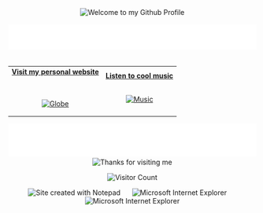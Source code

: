 <!-- "Hero" Header -->
<div align="center">
  <img src="https://github.com/BrunnerLivio/brunnerlivio/blob/master/images/welcome.png?raw=true" style="max-width: 100%;" alt="Welcome to my Github Profile" />
  <br />
  <br />
  <img height="50" alt="My Name is Abhay and I like Vue.js" src="https://raw.githubusercontent.com/BrunnerLivio/brunnerlivio/master/images/personal_note.svg" />
  <br />
  <br />

</div>

<!-- Social -->
<table width="100%" align="center">
<tr>
<td align="center">
<a href="https://abinfotech.in">
<strong>Visit my personal website </strong>
<br />
<br />
<br />

<p>

<img alt="Globe" height="80" src="https://raw.githubusercontent.com/BrunnerLivio/brunnerlivio/master/images/globe.gif">
</a>
</p>

</td>


<td align="center">
<a href="https://www.youtube.com/@Abcodersss">
<strong>Listen to cool music</strong>
<br />
<br />


<p>
<img height="100" alt="Music" src="https://raw.githubusercontent.com/BrunnerLivio/brunnerlivio/master/images/music.gif"> 
</a>
</p>

</td>
</tr>
</table>

<div align="center">
<a href="https://github.com/BrunnerLivio/brunnerlivio/issues/62#issuecomment-new"><img src="https://raw.githubusercontent.com/BrunnerLivio/brunnerlivio/master/images/guestbook.svg"></a> 
</div>

<!-- Footer -->

<div align="center">

<img height="120" alt="Thanks for visiting me" width="100%" src="https://raw.githubusercontent.com/BrunnerLivio/brunnerlivio/master/images/marquee.svg" />
<br />

![Visitor Count](https://camo.githubusercontent.com/ba96f73361e87790abc0e978a9ed893d1bf59cf063d27279fd39000289294ee5/68747470733a2f2f6b6f6d617265762e636f6d2f67687076632f3f757365726e616d653d6761746572656d61726b266c6162656c3d50726f66696c65253230566965777326636f6c6f723d343330363830267374796c653d666c6174)


<img src="https://raw.githubusercontent.com/BrunnerLivio/brunnerlivio/master/images/notepad.gif" alt="Site created with Notepad" height="30" />
<!-- "margin-right: whatever;" -->
<span>&nbsp;&nbsp;&nbsp;&nbsp;</span>  
<img src="https://raw.githubusercontent.com/BrunnerLivio/brunnerlivio/master/images/ie_logo.gif" alt="Microsoft Internet Explorer" />
<span>&nbsp;&nbsp;&nbsp;&nbsp;</span>  
<img src="https://raw.githubusercontent.com/BrunnerLivio/brunnerlivio/master/images/noframes.gif" alt="Microsoft Internet Explorer" />

</div>
